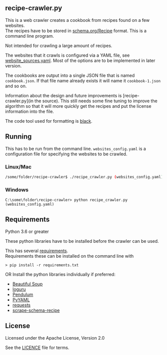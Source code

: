 ## recipe-crawler.py
This is a web crawler creates a cookbook from recipes found on a few websites.  
The recipes have to be stored in [schema.org/Recipe](https://schema.org/Recipe/) format.
This is a command line program.

Not intended for crawling a large amount of recipes. 

The websites that it crawls is configured via a YAML file, see [website_sources.yaml](website_sources.yaml).
Most of the options are to be implemented in later version.

The cookbooks are output into a single JSON file that is named `cookbook.json`. If that file name already exists it will name it `cookbook-1.json` and so on.

Information about the design and future improvements is [recipe-crawler.py](in the source).
This still needs some fine tuning to improve the algorithm so that it will more quickly get the recipes and put the license information into the file.

The code tool used for formatting is [black](https://black.readthedocs.io/).

## Running
This has to be run from the command line.  `websites_config.yaml` is a configuration file for specifying the websites to be crawled.
### Linux/Mac
```bash
/some/folder/recipe-crawler$ ./recipe_crawler.py (websites_config.yaml)
```

### Windows
```
C:\some\folder\recipe-crawler> python recipe_crawler.py (websites_config.yaml)
```

##  Requirements
Python 3.6 or greater

These python libraries have to be installed before the crawler can be used.

This has several [requirements](requirements.txt).  
Requirements these can be installed on the command line with
```
> pip install -r requirements.txt
```

OR Install the python libraries individually if preferred:
* [Beautiful Soup](https://beautiful-soup-4.readthedocs.io/)
* [loguru](https://loguru.readthedocs.io/)
* [Pendulum](https://pendulum.eustace.io/)
* [PyYAML](https://pyyaml.org/)
* [requests](https://docs.python-requests.org/)
* [scrape-schema-recipe](https://github.com/micahcochran/scrape-schema-recipe)


## License
Licensed under the Apache License, Version 2.0

See the [LICENCE](LICENCE) file for terms.